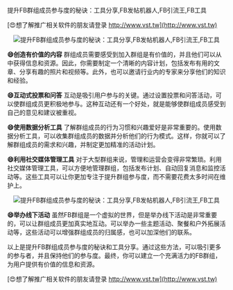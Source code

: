 提升FB群组成员参与度的秘诀：工具分享,FB发帖机器人,FB引流王,FB工具

[😍想了解推广相关软件的朋友请登录 http://www.vst.tw](http://www.vst.tw)

 <center><img src="https://vst.tw/MP4/tuiguang/png/2.png" alt="提升FB群组成员参与度的秘诀：工具分享,FB发帖机器人,FB引流王,FB工具"></center>

**😄创造有价值的内容**
群组成员需要感受到加入群组是有价值的，并且他们可以从中获得信息和资源。因此，你需要制定一个清晰的内容计划，包括发布有用的文章、分享有趣的照片和视频等。此外，也可以邀请行业内的专家来分享他们的知识和经验。

**😄互动式投票和问答**
互动是吸引用户参与的关键。通过设置投票和问答活动，可以使群组成员更积极地参与。这种互动还有一个好处，就是能够使群组成员感受到自己的意见和建议被重视。

**😄使用数据分析工具**
了解群组成员的行为习惯和兴趣爱好是非常重要的。使用数据分析工具，可以收集群组成员的数据并分析他们的行为模式。这样，你就可以了解群组成员的需求和兴趣，并制定更加精准的活动计划。

**😄利用社交媒体管理工具**
对于大型群组来说，管理和运营会变得非常繁琐。利用社交媒体管理工具，可以方便地管理群组，包括发布计划、自动回复消息和监控活动等。这些工具可以让你更加专注于提升群组参与度，而不需要花费太多时间在维护上。

 <center><img src="https://vst.tw/MP4/tuiguang/png/6.png" alt="提升FB群组成员参与度的秘诀：工具分享,FB发帖机器人,FB引流王,FB工具"></center>

**😄举办线下活动**
虽然FB群组是一个虚拟的世界，但是举办线下活动是非常重要的，可以让群组成员更加真实地互动。可以举办一些主题活动、聚餐和户外拓展活动等，这些活动可以增强群组成员的归属感，也可以加深他们的联系。

以上是提升FB群组成员参与度的秘诀和工具分享。通过这些方法，可以吸引更多的参与者，并且保持他们的参与度。最终，你可以建立一个充满活力的FB群组，为用户提供有价值的信息和资源。

[😍想了解推广相关软件的朋友请登录 http://www.vst.tw](http://www.vst.tw)



